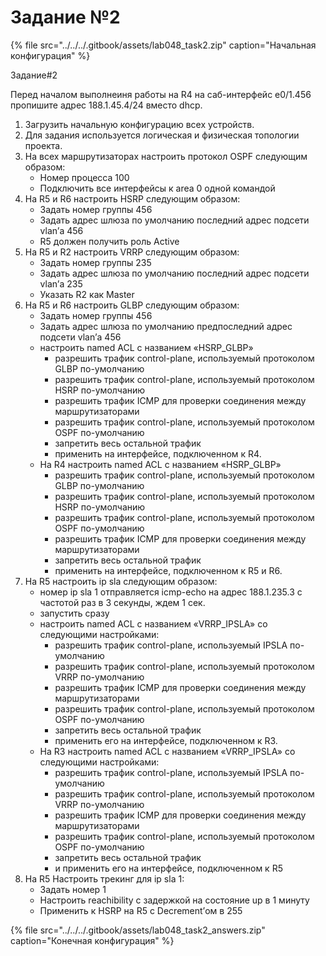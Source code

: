 # Задание №2

{% file src="../../../.gitbook/assets/lab048\_task2.zip" caption="Начальная конфигурация" %}

Задание\#2

Перед началом выполнеиня работы на R4 на саб-интерфейс e0/1.456 пропишите адрес 188.1.45.4/24 вместо dhcp.

1. Загрузить начальную конфигурацию всех устройств.
2. Для задания используется логическая и физическая топологии проекта.
3. На всех маршрутизаторах настроить протокол OSPF следующим образом:
   * Номер процесса 100
   * Подключить все интерфейсы к area 0 одной командой
4. На R5 и R6 настроить HSRP следующим образом:
   * Задать номер группы 456
   * Задать адрес шлюза по умолчанию последний адрес подсети vlan’а 456
   * R5 должен получить роль Active
5. На R5 и R2 настроить VRRP следующим образом:
   * Задать номер группы 235
   * Задать адрес шлюза по умолчанию последний адрес подсети vlan’а 235
   * Указать R2 как Master
6. На R5 и R6 настроить GLBP следующим образом:
   * Задать номер группы 456
   * Задать адрес шлюза по умолчанию предпоследний адрес подсети vlan’а 456
   * настроить named ACL с названием «HSRP\_GLBP»
     * разрешить трафик control-plane, используемый протоколом GLBP по-умолчанию
     * разрешить трафик control-plane, используемый протоколом HSRP по-умолчанию
     * разрешить трафик ICMP для проверки соединения между маршрутизаторами
     * разрешить трафик control-plane, используемый протоколом OSPF по-умолчанию
     * запретить весь остальной трафик
     * применить на интерфейсе, подключенном к R4.
   * На R4 настроить named ACL с названием «HSRP\_GLBP»
     * разрешить трафик control-plane, используемый протоколом GLBP по-умолчанию
     * разрешить трафик control-plane, используемый протоколом HSRP по-умолчанию
     * разрешить трафик control-plane, используемый протоколом OSPF по-умолчанию
     * разрешить трафик ICMP для проверки соединения между маршрутизаторами
     * запретить весь остальной трафик
     * применить на интерфейсе, подключенном к R5 и R6.
7. На R5 настроить ip sla следующим образом:
   * номер ip sla 1 отправляется icmp-echo на адрес 188.1.235.3 с частотой раз в 3 секунды, ждем 1 сек.
   * запустить сразу
   * настроить named ACL с названием «VRRP\_IPSLA» со следующими настройками:
     * разрешить трафик control-plane, используемый IPSLA по-умолчанию
     * разрешить трафик control-plane, используемый протоколом VRRP по-умолчанию
     * разрешить трафик ICMP для проверки соединения между маршрутизаторами
     * разрешить трафик control-plane, используемый протоколом OSPF по-умолчанию
     * запретить весь остальной трафик
     * применить его на интерфейсе, подключенном к R3.
   * На R3 настроить named ACL с названием «VRRP\_IPSLA» со следующими настройками:
     * разрешить трафик control-plane, используемый IPSLA по-умолчанию
     * разрешить трафик control-plane, используемый протоколом VRRP по-умолчанию
     * разрешить трафик ICMP для проверки соединения между маршрутизаторами
     * разрешить трафик control-plane, используемый протоколом OSPF по-умолчанию
     * запретить весь остальной трафик
     * и применить его на интерфейсе, подключенном к R5
8. На R5 Настроить трекинг для ip sla 1:
   * Задать номер 1
   * Настроить reachibility c задержкой на состояние up в 1 минуту
   * Применить к HSRP на R5 с Decrement’ом в 255

{% file src="../../../.gitbook/assets/lab048\_task2\_answers.zip" caption="Конечная конфигурация" %}

